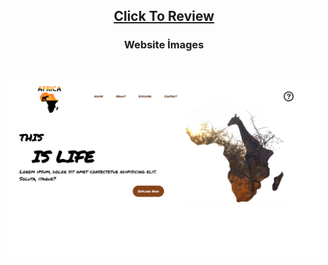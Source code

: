 <h2 align="center"><a href="https://atifsimsek.github.io/html-css-js-projects/Html-Css-Js%20WebSite%20Project/08%20-%20Africa/index.html">Click To Review</a> </h2>

<h3 align="center">Website İmages</h3>

<br/>

<p align="center"><img  src="img/img-1.png"  width="500" ></p>

